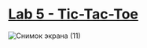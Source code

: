 # <ins>Lab 5 - Tic-Tac-Toe</ins>


![Снимок экрана (11)](https://user-images.githubusercontent.com/60196280/126642032-d18d9894-e3ec-49dd-83e9-32605f537254.png)
